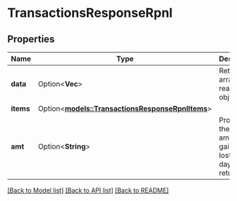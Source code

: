 # TransactionsResponseRpnl

## Properties

Name | Type | Description | Notes
------------ | ------------- | ------------- | -------------
**data** | Option<**Vec<String>**> | Returns an array of realized pnl objects. | [optional]
**items** | Option<[**models::TransactionsResponseRpnlItems**](transactionsResponse_rpnl_items.md)> |  | [optional]
**amt** | Option<**String**> | Provides the total amount gained or lost from all days returned | [optional]

[[Back to Model list]](../README.md#documentation-for-models) [[Back to API list]](../README.md#documentation-for-api-endpoints) [[Back to README]](../README.md)


